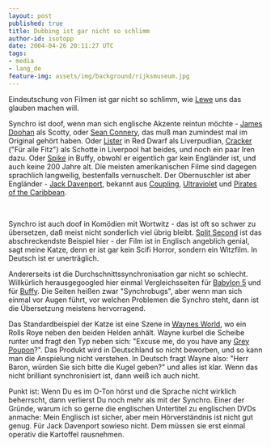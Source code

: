 ```yaml
---
layout: post
published: true
title: Dubbing ist gar nicht so schlimm
author-id: isotopp
date: 2004-04-26 20:11:27 UTC
tags:
- media
- lang_de
feature-img: assets/img/background/rijksmuseum.jpg
---
```

<a href='/uploads/dubbing.jpg'><img border='0' hspace='5' align='left' src='/uploads/dubbing.serendipityThumb.jpg' alt='' /></a> Eindeutschung von Filmen ist gar nicht so schlimm, wie <a href="http://blog.naomiwatts.info/index.php?/archives/202_The_end_is_extremely_fucking_nigh.html">Lewe</a> uns das glauben machen will.

Synchro ist doof, wenn man sich englische Akzente reintun möchte - <a href="http://www.imdb.com/name/nm0001150/">James Doohan</a> als Scotty, oder <a href="http://www.imdb.com/name/nm0000125/">Sean Connery</a>, das muß man zumindest mal im Original gehört haben. Oder <a href="http://www.imdb.com/name/nm0153002/">Lister</a> in Red Dwarf als Liverpudlian, <a href="http://www.imdb.com/name/nm0001059/">Cracker</a> ("Für alle Fitz") als Schotte in Liverpool hat beides, und noch ein paar Iren dazu. Oder <a href="http://www.imdb.com/name/nm0551346/">Spike</a> in Buffy, obwohl er eigentlich gar kein Engländer ist, und auch keine 200 Jahre alt. Die meisten amerikanischen Filme sind dagegen sprachlich langweilig, bestenfalls vernuschelt. Der Obernuschler ist aber Engländer - <a href="http://www.imdb.com/name/nm0202603/">Jack Davenport</a>, bekannt aus <a href="http://www.imdb.com/title/tt0237123/">Coupling</a>, <a href="http://www.imdb.com/title/tt0169501/">Ultraviolet</a> und <a href="http://www.imdb.com/title/tt0325980/">Pirates of the Caribbean</a>.

&nbsp;

Synchro ist auch doof in Komödien mit Wortwitz - das ist oft so schwer zu übersetzen, daß meist nicht sonderlich viel übrig bleibt. <a href="http://www.imdb.com/title/tt0105459/">Split Second</a> ist das abschreckendste Beispiel hier - der Film ist in Englisch angeblich genial, sagt meine Katze, denn er ist gar kein Scifi Horror, sondern ein Witzfilm. In Deutsch ist er unerträglich.

Andererseits ist die Durchschnittssynchronisation gar nicht so schlecht. Willkürlich herausgegoogled hier einmal Vergleichsseiten für <a href="http://www.midwinter.de/lurk/synchro/020.html">Babylon 5</a> und für <a href="http://www.theslayer.de/epguide/7abb06b.html">Buffy</a>. Die Seiten heißen zwar "Synchrobugs", aber wenn man sich einmal vor Augen führt, vor welchen Problemen die Synchro steht, dann ist die Übersetzung meistens hervorragend.

Das Standardbeispiel der Katze ist eine Szene in <a href="http://www.imdb.com/title/tt0105793/">Waynes World</a>, wo ein Rolls Roye neben den beiden Helden anhält. Wayne kurbel die Scheibe runter und fragt den Typ neben sich: "Excuse me, do you have any <a href="http://www.kraftfoods.com/greypoupon/">Grey Poupon</a>?". Das Produkt wird in Deutschland so nicht beworben, und so kann man die Anspielung nicht verstehen. In Deutsch fragt Wayne also: "Herr Baron, würden Sie sich bitte die Kugel geben?" und alles ist klar. Wenn das nicht brilliant synchronisiert ist, dann weiß ich auch nicht.

Punkt ist: Wenn Du es im O-Ton hörst und die Sprache nicht wirklich beherrscht, dann verlierst Du noch mehr als mit der Synchro. Einer der Gründe, warum ich so gerne die englischen Untertitel zu englischen DVDs anmache: Mein Englisch ist sicher, aber mein Hörverständnis ist nicht gut genug. Für Jack Davenport sowieso nicht. Dem müssen sie erst einmal operativ die Kartoffel rausnehmen.
